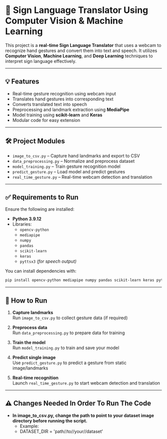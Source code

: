 
# 🧠 Sign Language Translator Using Computer Vision & Machine Learning

This project is a **real-time Sign Language Translator** that uses a webcam to recognize hand gestures and convert them into text and speech. It utilizes **Computer Vision**, **Machine Learning**, and **Deep Learning** techniques to interpret sign language effectively.

---

## 💡 Features

- Real-time gesture recognition using webcam input  
- Translates hand gestures into corresponding text  
- Converts translated text into speech  
- Preprocessing and landmark extraction using **MediaPipe**
- Model training using **scikit-learn** and **Keras**
- Modular code for easy extension

---

## 🛠️ Project Modules

- `image_to_csv.py` – Capture hand landmarks and export to CSV  
- `data_preprocessing.py` – Normalize and preprocess dataset  
- `model_training.py` – Train gesture recognition model  
- `predict_gesture.py` – Load model and predict gestures  
- `real_time_gesture.py` – Real-time webcam detection and translation  

---

## ✅ Requirements to Run

Ensure the following are installed:

- **Python 3.9.12**
- Libraries:
  - `opencv-python`
  - `mediapipe`
  - `numpy`
  - `pandas`
  - `scikit-learn`
  - `keras`
  - `pyttsx3` *(for speech output)*

You can install dependencies with:

```bash
pip install opencv-python mediapipe numpy pandas scikit-learn keras pyttsx3
```

---

## 🚀 How to Run

1. **Capture landmarks**  
   Run `image_to_csv.py` to collect gesture data (if required)

2. **Preprocess data**  
   Run `data_preprocessing.py` to prepare data for training

3. **Train the model**  
   Run `model_training.py` to train and save your model

4. **Predict single image**  
   Use `predict_gesture.py` to predict a gesture from static image/landmarks

5. **Real-time recognition**  
   Launch `real_time_gesture.py` to start webcam detection and translation

---

## ⚠️ Changes Needed In Order To Run The Code

- **In image_to_csv.py, change the path to point to your dataset image directory before running the script.**
   - Example:
    - DATASET_DIR = 'path//to//your//dataset'
